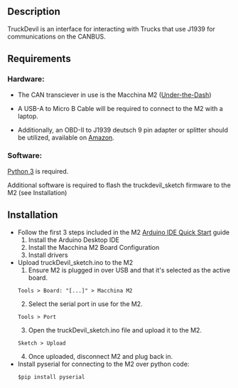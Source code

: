## Description

TruckDevil is an interface for interacting with Trucks that use J1939 for communications on the CANBUS.

## Requirements

### Hardware:

- The CAN transciever in use is the Macchina M2 ([Under-the-Dash](https://www.macchina.cc/catalog/m2-boards/m2-under-dash))

- A USB-A to Micro B Cable will be required to connect to the M2 with a laptop.

- Additionally, an OBD-II to J1939 deutsch 9 pin adapter or splitter should be utilized, available on [Amazon](https://www.amazon.com/gp/product/B073DJN7FG/ref=ppx_yo_dt_b_asin_title_o05_s00?ie=UTF8&psc=1).

### Software:

[Python 3](https://www.python.org/downloads/) is required.

Additional software is required to flash the truckdevil_sketch firmware to the M2 (see Installation)

## Installation

- Follow the first 3 steps included in the M2 [Arduino IDE Quick Start](https://docs.macchina.cc/m2-docs/arduino) guide
	1) Install the Arduino Desktop IDE
	2) Install the Macchina M2 Board Configuration
	3) Install drivers
- Upload truckDevil_sketch.ino to the M2
	1. Ensure M2 is plugged in over USB and that it's selected as the active board. 
	```
	Tools > Board: "[...]" > Macchina M2
	```
	2. Select the serial port in use for the M2.
	```
	Tools > Port
	```
	3. Open the truckDevil_sketch.ino file and upload it to the M2.
	```
	Sketch > Upload
	```
	4. Once uploaded, disconnect M2 and plug back in.
- Install pyserial for connecting to the M2 over python code:
	```
	$pip install pyserial
	```